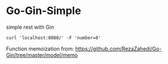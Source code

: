 # Go-Gin-Simple
simple rest with Gin

    curl 'localhost:8080/' -F 'number=8'

Function memoization from: https://github.com/RezaZahedi/Go-Gin/tree/master/model/memo
